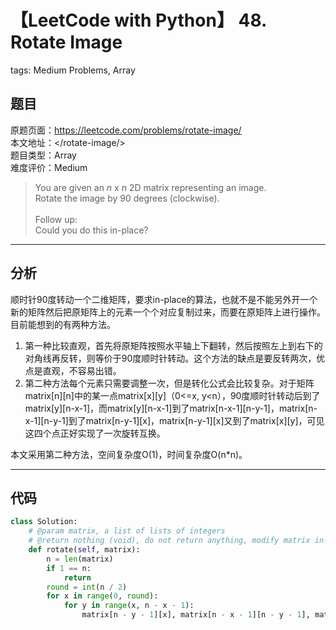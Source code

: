 # 【LeetCode with Python】 48. Rotate Image
tags: Medium Problems, Array

## 题目
原题页面：<https://leetcode.com/problems/rotate-image/><br/>
本文地址：<<leetcode-with-python-domain>/rotate-image/><br/>
题目类型：Array<br/>
难度评价：Medium<br/>

> You are given an *n* x *n* 2D matrix representing an image.<br/>
Rotate the image by 90 degrees (clockwise).<br/>
><br/>
> Follow up:<br/>
> Could you do this in-place?<br/>

<!-- more -->

---
## 分析
顺时针90度转动一个二维矩阵，要求in-place的算法，也就不是不能另外开一个新的矩阵然后把原矩阵上的元素一个个对应复制过来，而要在原矩阵上进行操作。<br/>
目前能想到的有两种方法。<br/>

1. 第一种比较直观，首先将原矩阵按照水平轴上下翻转，然后按照左上到右下的对角线再反转，则等价于90度顺时针转动。这个方法的缺点是要反转两次，优点是直观，不容易出错。<br/>
2. 第二种方法每个元素只需要调整一次，但是转化公式会比较复杂。对于矩阵matrix[n][n]中的某一点matrix[x][y]（0<=x, y&lt;n），90度顺时针转动后到了matrix[y][n-x-1]，而matrix[y][n-x-1]到了matrix[n-x-1][n-y-1]，matrix[n-x-1][n-y-1]到了matrix[n-y-1][x]，matrix[n-y-1][x]又到了matrix[x][y]，可见这四个点正好实现了一次旋转互换。<br/>

本文采用第二种方法，空间复杂度O(1)，时间复杂度O(n*n)。<br/>

---
## 代码
``` python
class Solution:
    # @param matrix, a list of lists of integers
    # @return nothing (void), do not return anything, modify matrix in-place instead.
    def rotate(self, matrix):
        n = len(matrix)
        if 1 == n:
            return
        round = int(n / 2)
        for x in range(0, round):
            for y in range(x, n - x - 1):
                matrix[n - y - 1][x], matrix[n - x - 1][n - y - 1], matrix[y][n - x - 1], matrix[x][y] = matrix[n - x - 1][n - y - 1], matrix[y][n - x - 1], matrix[x][y], matrix[n - y - 1][x]
```
